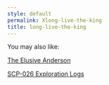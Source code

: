 ```yaml
---
style: default
permalink: Xlong-live-the-king
title: long-live-the-king
---
```

You may also like:

[The Elusive Anderson](http://scp-wiki.net/the-elusive-anderson)

[SCP-026 Exploration Logs](http://scp-wiki.net/026-exploration-logs)

